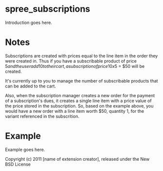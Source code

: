 spree_subscriptions
================

Introduction goes here.

Notes
=======
Subscriptions are created with prices equal to the line item in the order they were created in. Thus if you have a subscribable product of price $5 and the user add 10 to their cart, a subscription of price 10x$5 = $50 will be created. 

It's currently up to you to manage the number of subscribable products that can be added to the cart.

Also, when the subscription manager creates a new order for the payment of
a subscription's dues, it creates a single line item with a price value of the
price stored in the subscription. So, based on the example above, you would
have a new order with a line item worth $50, quantity 1, for the variant
referenced in the subscrition.

Example
=======

Example goes here.


Copyright (c) 2011 [name of extension creator], released under the New BSD License
